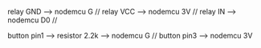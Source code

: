 relay GND --> nodemcu G //
relay VCC --> nodemcu 3V //
relay IN  --> nodemcu D0 //

button pin1 --> resistor 2.2k --> nodemcu G //
button pin3 --> nodemcu 3V
